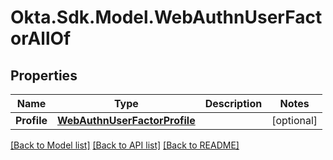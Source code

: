 # Okta.Sdk.Model.WebAuthnUserFactorAllOf

## Properties

Name | Type | Description | Notes
------------ | ------------- | ------------- | -------------
**Profile** | [**WebAuthnUserFactorProfile**](WebAuthnUserFactorProfile.md) |  | [optional] 

[[Back to Model list]](../README.md#documentation-for-models) [[Back to API list]](../README.md#documentation-for-api-endpoints) [[Back to README]](../README.md)

